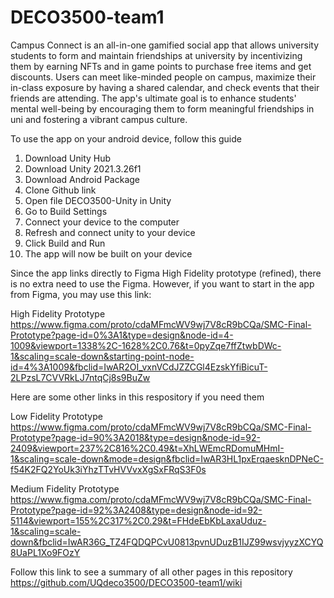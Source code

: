 # DECO3500-team1

Campus Connect is an all-in-one gamified social app that allows university students to form and maintain friendships at university by incentivizing them by earning NFTs and in game points to purchase free items and get discounts. Users can meet like-minded people on campus, maximize their in-class exposure by having a shared calendar, and check events that their friends are attending. The app's ultimate goal is to enhance students' mental well-being by encouraging them to form meaningful friendships in uni and fostering a vibrant campus culture.


To use the app on your android device, follow this guide

1. Download Unity Hub
2. Download Unity 2021.3.26f1
3. Download Android Package
4. Clone Github link
5. Open file DECO3500-Unity in Unity
6. Go to Build Settings
7. Connect your device to the computer
8. Refresh and connect unity to your device
9. Click Build and Run
10. The app will now be built on your device


Since the app links directly to Figma High Fidelity prototype (refined), there is no extra need to use the Figma.
However, if you want to start in the app from Figma, you may use this link:

High Fidelity Prototype
https://www.figma.com/proto/cdaMFmcWV9wj7V8cR9bCQa/SMC-Final-Prototype?page-id=0%3A1&type=design&node-id=4-1009&viewport=1338%2C-1628%2C0.76&t=0pyZqe7ffZtwbDWc-1&scaling=scale-down&starting-point-node-id=4%3A1009&fbclid=IwAR2OI_vxnVCdJZZCGl4EzskYfiBicuT-2LPzsL7CVVRkLJ7ntqCj8s9BuZw



Here are some other links in this respository if you need them

Low Fidelity Prototype
https://www.figma.com/proto/cdaMFmcWV9wj7V8cR9bCQa/SMC-Final-Prototype?page-id=90%3A2018&type=design&node-id=92-2409&viewport=237%2C816%2C0.49&t=XhLWEmcRDomuMHmI-1&scaling=scale-down&mode=design&fbclid=IwAR3HL1pxErqaesknDPNeC-f54K2FQ2YoUk3iYhzTTvHVVvxXgSxFRqS3F0s

Medium Fidelity Prototype
https://www.figma.com/proto/cdaMFmcWV9wj7V8cR9bCQa/SMC-Final-Prototype?page-id=92%3A2408&type=design&node-id=92-5114&viewport=155%2C317%2C0.29&t=FHdeEbKbLaxaUduz-1&scaling=scale-down&fbclid=IwAR36G_TZ4FQDQPCvU0813pvnUDuzB1IJZ99wsvjyyzXCYQ8UaPL1Xo9FOzY


Follow this link to see a summary of all other pages in this repository
https://github.com/UQdeco3500/DECO3500-team1/wiki
